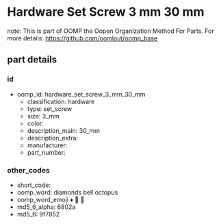 # Hardware Set Screw 3 mm 30 mm  

note: This is part of OOMP the Oopen Organization Method For Parts. For more details: https://github.com/oomlout/oomp_base

##  part details





### id
* oomp_id: hardware_set_screw_3_mm_30_mm
  * classification: hardware
  * type: set_screw
  * size: 3_mm
  * color: 
  * description_main: 30_mm
  * description_extra: 
  * manufacturer: 
  * part_number: 

### other_codes
* short_code: 
* oomp_word: diamonds bell octopus
* oomp_word_emoji :diamonds: :bell: :octopus:
* md5_6_alpha: 6802a
* md5_6: 9f7852